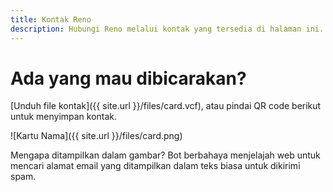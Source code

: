 ```yaml
---
title: Kontak Reno
description: Hubungi Reno melalui kontak yang tersedia di halaman ini.
---
```

# Ada yang mau dibicarakan?

[Unduh file kontak]({{ site.url }}/files/card.vcf), atau pindai QR code berikut untuk menyimpan kontak.

![Kartu Nama]({{ site.url }}/files/card.png)

Mengapa ditampilkan dalam gambar? Bot berbahaya menjelajah web untuk mencari alamat email yang ditampilkan dalam teks biasa untuk dikirimi spam.
